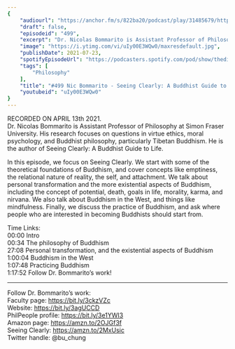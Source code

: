 ```yaml
---
{
	"audiourl": "https://anchor.fm/s/822ba20/podcast/play/31485679/https%3A%2F%2Fd3ctxlq1ktw2nl.cloudfront.net%2Fstaging%2F2021-3-15%2F87e0ca86-c9a7-eafe-be30-98e0da26df3d.m4a",
	"draft": false,
	"episodeid": "499",
	"excerpt": "Dr. Nicolas Bommarito is Assistant Professor of Philosophy at Simon Fraser University. His research focuses on questions in virtue ethics, moral psychology, and Buddhist philosophy, particularly Tibetan Buddhism. He is the author of Seeing Clearly: A Buddhist Guide to Life.",
	"image": "https://i.ytimg.com/vi/uIy00E3WQw0/maxresdefault.jpg",
	"publishDate": 2021-07-23,
	"spotifyEpisodeUrl": "https://podcasters.spotify.com/pod/show/thedissenter/episodes/499-Nic-Bommarito---Seeing-Clearly-A-Buddhist-Guide-to-Life-euvc9f",
	"tags": [
		"Philosophy"
	],
	"title": "#499 Nic Bommarito - Seeing Clearly: A Buddhist Guide to Life",
	"youtubeid": "uIy00E3WQw0"
}
---
```

RECORDED ON APRIL 13th 2021.  
Dr. Nicolas Bommarito is Assistant Professor of Philosophy at Simon Fraser University. His research focuses on questions in virtue ethics, moral psychology, and Buddhist philosophy, particularly Tibetan Buddhism. He is the author of Seeing Clearly: A Buddhist Guide to Life.

In this episode, we focus on Seeing Clearly. We start with some of the theoretical foundations of Buddhism, and cover concepts like emptiness, the relational nature of reality, the self, and attachment. We talk about personal transformation and the more existential aspects of Buddhism, including the concept of potential, death, goals in life, morality, karma, and nirvana. We also talk about Buddhism in the West, and things like mindfulness. Finally, we discuss the practice of Buddhism, and ask where people who are interested in becoming Buddhists should start from. 

Time Links:  
<time>00:00</time> Intro  
<time>00:34</time> The philosophy of Buddhism  
<time>27:08</time> Personal transformation, and the existential aspects of Buddhism  
<time>1:00:04</time> Buddhism in the West  
<time>1:07:48</time> Practicing Buddhism  
<time>1:17:52</time> Follow Dr. Bommarito’s work!

---

Follow Dr. Bommarito’s work:  
Faculty page: https://bit.ly/3ckzVZc  
Website: https://bit.ly/3agUCCD  
PhilPeople profile: https://bit.ly/3e1YWI3  
Amazon page: https://amzn.to/2OJGf3f  
Seeing Clearly: https://amzn.to/2MxUsic  
Twitter handle: @bu_chung
